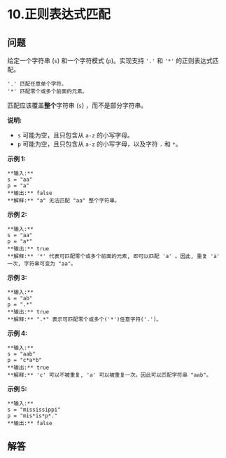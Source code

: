 # 10.正则表达式匹配

## 问题

给定一个字符串 (`s`) 和一个字符模式 (`p`)。实现支持 `'.'` 和 `'*'` 的正则表达式匹配。

```
'.' 匹配任意单个字符。
'*' 匹配零个或多个前面的元素。

```

匹配应该覆盖**整个**字符串 (`s`) ，而不是部分字符串。

**说明:**

* `s` 可能为空，且只包含从 `a-z` 的小写字母。
* `p` 可能为空，且只包含从 `a-z` 的小写字母，以及字符 `.` 和 `*`。

**示例 1:**

```
**输入:**
s = "aa"
p = "a"
**输出:** false
**解释:** "a" 无法匹配 "aa" 整个字符串。

```

**示例 2:**

```
**输入:**
s = "aa"
p = "a*"
**输出:** true
**解释:** '*' 代表可匹配零个或多个前面的元素, 即可以匹配 'a' 。因此, 重复 'a' 一次, 字符串可变为 "aa"。

```

**示例 3:**

```
**输入:**
s = "ab"
p = ".*"
**输出:** true
**解释:** ".*" 表示可匹配零个或多个('*')任意字符('.')。

```

**示例 4:**

```
**输入:**
s = "aab"
p = "c*a*b"
**输出:** true
**解释:** 'c' 可以不被重复, 'a' 可以被重复一次。因此可以匹配字符串 "aab"。

```

**示例 5:**

```
**输入:**
s = "mississippi"
p = "mis*is*p*."
**输出:** false
```



## 解答

